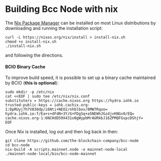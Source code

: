 # Building Bcc Node with nix

The [Nix Package Manager][nix] can be installed on most Linux distributions by downloading and
running the installation script:
```
curl -L https://nixos.org/nix/install > install-nix.sh
chmod +x install-nix.sh
./install-nix.sh
```
and following the directions.

#### BCIO Binary Cache

To improve build speed, it is possible to set up a binary cache maintained by BCIO (**this is
optional**):
```
sudo mkdir -p /etc/nix
cat <<EOF | sudo tee /etc/nix/nix.conf
substituters = https://cache.nixos.org https://hydra.iohk.io
trusted-public-keys = iohk.cachix.org-1:DpRUyj7h7V830dp/i6Nti+NEO2/nhblbov/8MW7Rqoo= hydra.iohk.io:f/Ea+s+dFdN+3Y/G+FDgSq+a5NEWhJGzdjvKNGv0/EQ= cache.nixos.org-1:6NCHdD59X431o0gWypbMrAURkbJ16ZPMQFGspcDShjY=
EOF
```

Once Nix is installed, log out and then log back in then:
```
git clone https://github.com/the-blockchain-company/bcc-node
cd bcc-node
nix-build -A scripts.mainnet.node -o mainnet-node-local
./mainnet-node-local/bin/bcc-node-mainnet
```

[nix]: https://nixos.org/nix/
